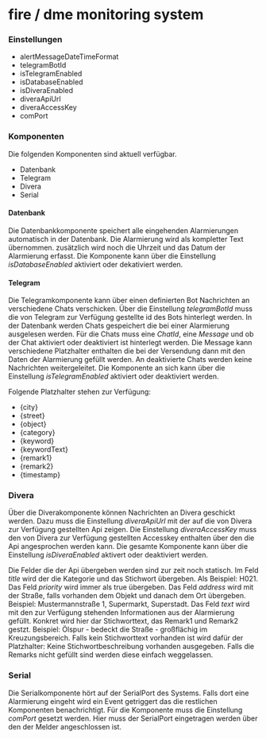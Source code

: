 # fire / dme monitoring system

### Einstellungen
* alertMessageDateTimeFormat
* telegramBotId
* isTelegramEnabled
* isDatabaseEnabled
* isDiveraEnabled
* diveraApiUrl
* diveraAccessKey
* comPort

### Komponenten
Die folgenden Komponenten sind aktuell verfügbar.

* Datenbank
* Telegram
* Divera
* Serial

#### Datenbank
Die Datenbankkomponente speichert alle eingehenden Alarmierungen automatisch in der Datenbank. Die Alarmierung wird als 
kompletter Text übernommen. zusätzlich wird noch die Uhrzeit und das Datum der Alarmierung erfasst. Die Komponente
kann über die Einstellung *isDatabaseEnabled* aktiviert oder dekativiert werden.

#### Telegram
Die Telegramkomponente kann über einen definierten Bot Nachrichten an verschiedene Chats verschicken. Über die
Einstellung *telegramBotId* muss die von Telegram zur Verfügung gestellte id des Bots hinterlegt werden. In der 
Datenbank werden Chats gespeichert die bei einer Alarmierung ausgelesen werden. Für die Chats muss eine *ChatId*,
eine *Message* und ob der Chat aktiviert oder deaktiviert ist hinterlegt werden. Die Message kann verschiedene 
Platzhalter enthalten die bei der Versendung dann mit den Daten der Alarmierung gefüllt werden. An deaktivierte 
Chats werden keine Nachrichten weitergeleitet. Die Komponente an sich kann über die Einstellung *isTelegramEnabled*
aktiviert oder deaktiviert werden.

Folgende Platzhalter stehen zur Verfügung:

* {city}
* {street}
* {object}
* {category}
* {keyword}
* {keywordText}
* {remark1}
* {remark2}
* {timestamp}

### Divera
Über die Diverakomponente können Nachrichten an Divera geschickt werden. Dazu muss die Einstellung *diveraApiUrl* mit
der auf die von Divera zur Verfügung gestellten Api zeigen. Die Einstellung *diveraAccessKey* muss den von Divera
zur Verfügung gestellten Accesskey enthalten über den die Api angesprochen werden kann. Die gesamte Komponente kann
über die Einstellung *isDiveraEnabled* aktivert oder deaktiviert werden.

Die Felder die der Api übergeben werden sind zur zeit noch statisch. Im Feld *title* wird der die Kategorie und 
das Stichwort übergeben. Als Beispiel: H021. Das Feld *priority* wird immer als true übergeben. Das Feld *address* 
wird mit der Straße, falls vorhanden dem Objekt und danach dem Ort übergeben. Beispiel: Mustermannstraße 1,
Supermarkt, Superstadt. Das Feld *text* wird mit den zur Verfügung stehenden Informationen aus der Alarmierung 
gefüllt. Konkret wird hier dar Stichworttext, das Remark1 und Remark2 gestzt. Beispiel: Ölspur - bedeckt die Straße -
großflächig im Kreuzungsbereich. Falls kein Stichworttext vorhanden ist wird dafür der Platzhalter: Keine 
Stichwortbeschreibung vorhanden ausgegeben. Falls die Remarks nicht gefüllt sind werden diese einfach weggelassen.

### Serial
Die Serialkomponente hört auf der SerialPort des Systems. Falls dort eine Alarmierung eingeht wird ein Event getriggert
das die restlichen Komponenten benachrichtigt. Für die Komponente muss die Einstellung *comPort* gesetzt werden.
Hier muss der SerialPort eingetragen werden über den der Melder angeschlossen ist.

